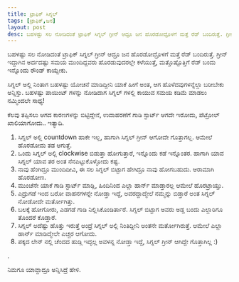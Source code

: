 ```yaml
---
title: ಟ್ರಾಫಿಕ್ ಸಿಗ್ನಲ್
tags: [ಟ್ರಾಫಿಕ್,ಜನ]
layout: post
desc: ಬಹಳಷ್ಟು ಸಲ ನೋಡಿದಂತೆ ಟ್ರಾಫಿಕ್ ಸಿಗ್ನಲ್ ಗ್ರೀನ್ ಆದ್ರೂ ಜನ ಹೊರಡೋದ್ರೊಳಗೆ ಮತ್ತೆ ರೆಡ್ ಬಂದಿರುತ್ತೆ. ಗ್ರೀನ್ ಇದ್ದಾಗಿನ ಅರ್ದದಷ್ಟು ಸಮಯ ಮುಂದಿದ್ದವರು ಹೊರಡುವುದರಲ್ಲೇ ಕಳೆಯುತ್ತೆ, ಮತ್ತೊಷ್ಟೊತ್ತಿಗೆ ರೆಡ್ ಬಂದು ಇನ್ನೊಂದು ರೌಂಡ್ ಕಾಯ್ಬೇಕು.
---
```

ಬಹಳಷ್ಟು ಸಲ ನೋಡಿದಂತೆ ಟ್ರಾಫಿಕ್ ಸಿಗ್ನಲ್ ಗ್ರೀನ್ ಆದ್ರೂ ಜನ ಹೊರಡೋದ್ರೊಳಗೆ ಮತ್ತೆ ರೆಡ್ ಬಂದಿರುತ್ತೆ. ಗ್ರೀನ್ ಇದ್ದಾಗಿನ ಅರ್ದದಷ್ಟು ಸಮಯ ಮುಂದಿದ್ದವರು ಹೊರಡುವುದರಲ್ಲೇ ಕಳೆಯುತ್ತೆ, ಮತ್ತೊಷ್ಟೊತ್ತಿಗೆ ರೆಡ್ ಬಂದು ಇನ್ನೊಂದು ರೌಂಡ್ ಕಾಯ್ಬೇಕು.

ಸಿಗ್ನಲ್ ಅಲ್ಲಿ ನಿಂತಾಗ ಬಹಳಷ್ಟು ಯೋಚನೆ ಮಾಡಿದ್ದೀನಿ ಯಾಕೆ ಹೀಗೆ ಅಂತ, ಆಗ ಹೊಳೆದವುಗಳನ್ನೆಲ್ಲಾ ಬರೀಬೇಕು ಅನ್ನಿಸ್ತು. ಬಹಳಷ್ಟು ಪಾಯಿಂಟ್ ಗಳನ್ನು ನೋಡಿದಾಗ ಸಿಗ್ನಲ್ ಗಳಲ್ಲಿ ಕಾಯುವ ಸಮಯ ಕಡಿಮೆ ಮಾಡಲು ನಮ್ಮಿಂದಲೇ ಸಾಧ್ಯ!

ಕೆಲವು ತಪ್ಪಿಸಲು ಆಗದ ಕಾರಣಗಳನ್ನು ಬಿಟ್ಟಿದ್ದೇನೆ, ಉದಾಹರಣೆಗೆ ಗಾಡಿ ಸ್ಟಾರ್ಟ್ ಆಗದೇ ಇರೋದು, ಪೆಟ್ರೋಲ್ ಖಾಲಿಯಾಗೋದು.. ಇತ್ಯಾದಿ.

1. ಸಿಗ್ನಲ್ ಅಲ್ಲಿ countdown ಹಾಕೇ ಇಲ್ಲ, ಹಾಗಾಗಿ ಸಿಗ್ನಲ್ ಗ್ರೀನ್ ಆಗೋದೇ ಗೊತ್ತಾಗಲ್ಲ. ಆಮೇಲೆ ಹೊರಡೋದು ತಡ ಆಗುತ್ತೆ.
2. ಒಂದು ಸಿಗ್ನಲ್ ಅಲ್ಲಿ clockwise ಬಿಡುತ್ತಾ ಹೋಗುತ್ತಾರೆ, ಇನ್ನೊಂದು ಕಡೆ ಇನ್ನೊಂತರ. ಹಾಗಾಗಿ ಯಾವ ಸಿಗ್ನಲ್ ಯಾವ ತರ ಅಂತ ನೆನಪಿಟ್ಟುಕೊಳ್ಳೋದು ಕಷ್ಟ. 
3. ನಾವು ಹೆಂಗಿದ್ರೂ ಮುಂದಿದೀವಿ, ಈ ಸಲ ಸಿಗ್ನಲ್ ಬಿಟ್ಟಾಗ ಹೇಗಿದ್ರೂ ನಾವು ಹೋಗಬಹುದು. ಆರಾಮಾಗಿ ಹೊರಡೋಣ. 
4. ಮುಂಚೆನೇ ಯಾಕೆ ಗಾಡಿ ಸ್ಟಾರ್ಟ್ ಮಾಡ್ಲಿ, ಹಿಂದಿನಿಂದ ಎಲ್ಲಾ ಹಾರ್ನ್ ಮಾಡ್ತಾರಲ್ಲ ಆಮೇಲೆ ಹೊರಟ್ರಾಯ್ತು. 
5. ಎದ್ರುಗಡೆ ಇಂದ ಬರೋ ವಾಹನಗಳನ್ನೇ ನೋಡ್ತಾ ಇದ್ದೆ, ಅವರದ್ದಾದ್ಮೇಲೆ ನಮ್ಮನ್ನು ಬಿಡ್ತಾರೆ ಅಂತ ಸಿಗ್ನಲ್ ನೋಡೋದೇ ಮರ್ತೋಗಿತ್ತು.  
6. ಬಲಕ್ಕೆ ಹೋಗೋರು, ಎಡಗಡೆ ಗಾಡಿ ನಿಲ್ಲಿಸಿಕೊಂಡಿರ್ತಾರೆ. ಸಿಗ್ನಲ್ ಬಿಟ್ಟಾಗ ಅವರು ಅಡ್ಡ ಬಂದು ಎಲ್ಲಾರಿಗೂ ತೊಂದರೆ ಕೊಡ್ತಾರೆ. 
7. ಸಿಗ್ನಲ್ ಅದೆಷ್ಟು ಹೊತ್ತು ಇರುತ್ತೆ ಅಂದ್ರೆ ಸಿಗ್ನಲ್ ಅಲ್ಲಿ ನಿಂತಿದ್ದೀನಿ ಅಂತನೇ ಮರ್ತೋಗಿರುತ್ತೆ. ಆಮೇಲೆ ಎಲ್ಲಾ ಹಾರ್ನ್ ಮಾಡಿದ್ಮೇಲೇ ಎಚ್ಚರ ಆಗೋದು.
8. ಪಕ್ಕದ ಲೇನ್ ನಲ್ಲಿ ಚೆಂದದ ಹುಡ್ಗಿ ಇದ್ಳಲ್ಲ ಅವಳನ್ನ ನೋಡ್ತಾ ಇದ್ದೆ, ಸಿಗ್ನಲ್ ಗ್ರೀನ್ ಆಗಿದ್ದೇ ಗೊತ್ತಾಗಿಲ್ಲ :)

. 

ನಿಮಗೂ ಯಾವ್ದಾದ್ರೂ ಅನ್ನಿಸಿದ್ರೆ ಹೇಳಿ. 
